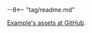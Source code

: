 --8<-- "tag/readme.md"

[Example's assets at GitHub](https://github.com/jndiogo/sibila/tree/main/examples/tag).
